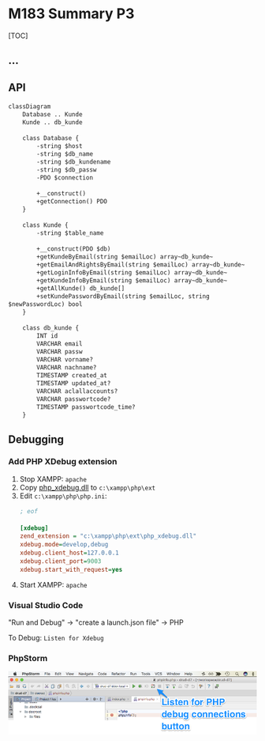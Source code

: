 # M183 Summary P3

[TOC]

## ...

## API

```mermaid
classDiagram
    Database .. Kunde
    Kunde .. db_kunde

    class Database {
        -string $host
        -string $db_name
        -string $db_kundename
        -string $db_passw
        -PDO $connection

        +__construct()
        +getConnection() PDO
    }

    class Kunde {
        -string $table_name

        +__construct(PDO $db)
        +getKundeByEmail(string $emailLoc) array~db_kunde~
        +getEmailAndRightsByEmail(string $emailLoc) array~db_kunde~
        +getLoginInfoByEmail(string $emailLoc) array~db_kunde~
        +getKundeInfoByEmail(string $emailLoc) array~db_kunde~
        +getAllKunde() db_kunde[]
        +setKundePasswordByEmail(string $emailLoc, string $newPasswordLoc) bool
    }

    class db_kunde {
        INT id
        VARCHAR email
        VARCHAR passw
        VARCHAR vorname?
        VARCHAR nachname?
        TIMESTAMP created_at
        TIMESTAMP updated_at?
        VARCHAR aclallaccounts?
        VARCHAR passwortcode?
        TIMESTAMP passwortcode_time?
    }
```

## Debugging

### Add PHP XDebug extension

1. Stop XAMPP: `apache`
2. Copy [php_xdebug.dll](./summary-p3/php_xdebug.dll) to `c:\xampp\php\ext`
3. Edit `c:\xampp\php\php.ini`:
   ```ini
   ; eof

   [xdebug]
   zend_extension = "c:\xampp\php\ext\php_xdebug.dll"
   xdebug.mode=develop,debug
   xdebug.client_host=127.0.0.1
   xdebug.client_port=9003
   xdebug.start_with_request=yes
   ```
4. Start XAMPP: `apache`

### Visual Studio Code

"Run and Debug" → "create a launch.json file" → PHP

To Debug: `Listen for Xdebug`

### PhpStorm

![](res/2022-05-25-14-16-24.png)
